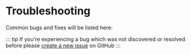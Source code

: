 # Troubleshooting
Common bugs and fixes will be listed here:


::: tip
If you're experiencing a bug which was not discovered or resolved before please [create a new issue](https://github.com/endify/endify)  on GitHub
:::